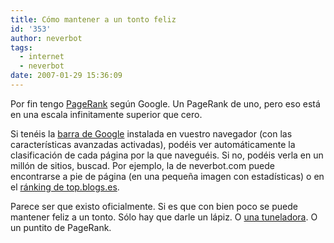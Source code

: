 ```yaml
---
title: Cómo mantener a un tonto feliz
id: '353'
author: neverbot
tags:
  - internet
  - neverbot
date: 2007-01-29 15:36:09
---
```


Por fin tengo [PageRank](http://en.wikipedia.org/wiki/PageRank) según Google. Un PageRank de uno, pero eso está en una escala infinitamente superior que cero.

Si tenéis la [barra de Google](http://toolbar.google.com/) instalada en vuestro navegador (con las características avanzadas activadas), podéis ver automáticamente la clasificación de cada página por la que naveguéis. Si no, podéis verla en un millón de sitios, buscad. Por ejemplo, la de neverbot.com puede encontrarse a pie de página (en una pequeña imagen con estadísticas) o en el [ránking de top.blogs.es](http://top.blogs.es/metrics/blog/neverbotcom/).

Parece ser que existo oficialmente. Si es que con bien poco se puede mantener feliz a un tonto. Sólo hay que darle un lápiz. O [una tuneladora](https://neverbot.com/pensamientos-aleatorios/tuneles-y-tuneladoras/). O un puntito de PageRank.